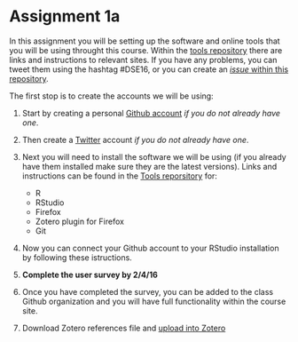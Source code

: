 # Assignment 1a

In this assignment you will be setting up the software and online tools that you will be using throught this course. Within the [tools repository](https://github.com/data-science-in-ed/Tools) there are links and instructions to relevant sites. If you have any problems, you can tweet them using the hashtag #DSE16, or you can create an [*issue* within this repository](https://github.com/data-science-in-ed/Assignment1a/issues). 

The first stop is to create the accounts we will be using: 

1. Start by creating a personal [Github account](https://github.com/join?source=header) *if you do not already have one*.
2. Then create a [Twitter](www.twitter.com) account *if you do not already have one*.
3. Next you will need to install the software we will be using (if you already have them installed make sure they are the latest versions). Links and instructions can be found in the [Tools reporsitory](https://github.com/data-science-in-ed/Tools) for:
   * R
   * RStudio
   * Firefox
   * Zotero plugin for Firefox
   * Git

4. Now you can connect your Github account to your RStudio installation by following these istructions.
 
5. **Complete the user survey by 2/4/16** 
 
6. Once you have completed the survey, you can be added to the class Github organization and you will have full functionality within the course site. 

7. Download Zotero references file and [upload into Zotero](https://www.zotero.org/support/getting_stuff_into_your_library) 

